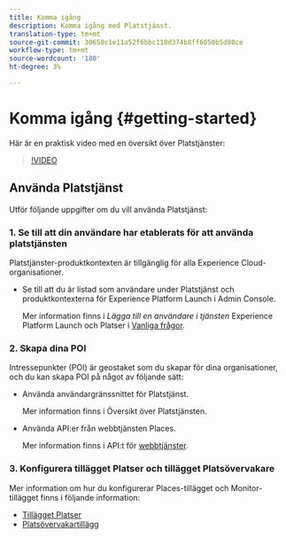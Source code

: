 ```yaml
---
title: Komma igång
description: Komma igång med Platstjänst.
translation-type: tm+mt
source-git-commit: 30650c1e11a52f6bbc118d374b8ff6050b5d80ce
workflow-type: tm+mt
source-wordcount: '180'
ht-degree: 3%

---
```



# Komma igång {#getting-started}

Här är en praktisk video med en översikt över Platstjänster:

<!--
Test of different youtube link for exl
-->

>[!VIDEO](https://youtu.be/aV6i_ayxWCw)

## Använda Platstjänst

Utför följande uppgifter om du vill använda Platstjänst:

### 1. Se till att din användare har etablerats för att använda platstjänsten

Platstjänster-produktkontexten är tillgänglig för alla Experience Cloud-organisationer.

* Se till att du är listad som användare under Platstjänst och produktkontexterna för Experience Platform Launch i Admin Console.

   Mer information finns i *Lägga till en användare i tjänsten* Experience Platform Launch och Platser i [Vanliga frågor](/help/places-gain-access.md).


### 2. Skapa dina POI

Intressepunkter (POI) är geostaket som du skapar för dina organisationer, och du kan skapa POI på något av följande sätt:

* Använda användargränssnittet för Platstjänst.

   Mer information finns i Översikt över [](/help/poi-mgmt-ui/poi-mgmt-ui-overview.md)Platstjänsten.

* Använda API:er från webbtjänsten Places.

   Mer information finns i API:t för [webbtjänster](/help/web-service-api/places-web-services.md).


### 3. Konfigurera tillägget Platser och tillägget Platsövervakare

Mer information om hur du konfigurerar Places-tillägget och Monitor-tillägget finns i följande information:

* [Tillägget Platser](/help/places-ext-aep-sdks/places-extension/places-extension.md)
* [Platsövervakartillägg](/help/places-ext-aep-sdks/places-monitor-extension/places-monitor-extension.md)
